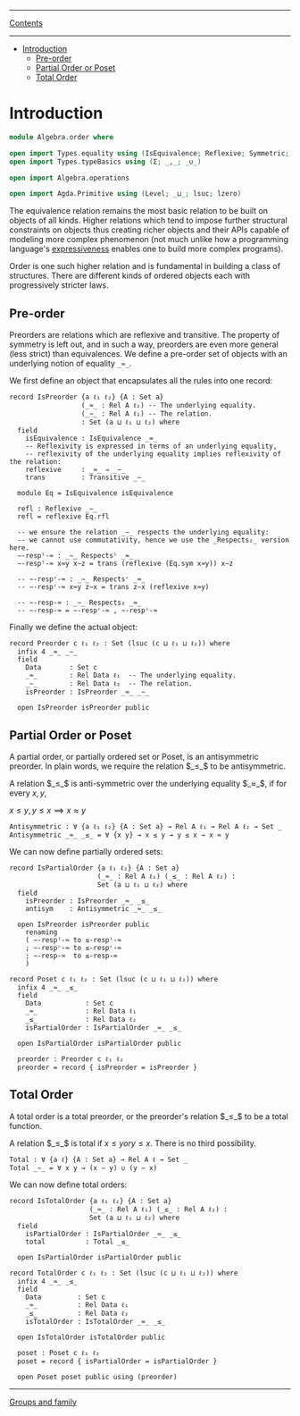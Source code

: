 ****
[Contents](contents.html)

<!-- START doctoc generated TOC please keep comment here to allow auto update -->
<!-- DON'T EDIT THIS SECTION, INSTEAD RE-RUN doctoc TO UPDATE -->
****

- [Introduction](#introduction)
  - [Pre-order](#pre-order)
  - [Partial Order or Poset](#partial-order-or-poset)
  - [Total Order](#total-order)

<!-- END doctoc generated TOC please keep comment here to allow auto update -->


# Introduction

```agda
module Algebra.order where

open import Types.equality using (IsEquivalence; Reflexive; Symmetric; Transitive; Rel; _⇒_)
open import Types.typeBasics using (Σ; _,_; _∪_)

open import Algebra.operations

open import Agda.Primitive using (Level; _⊔_; lsuc; lzero)
```

The equivalence relation remains the most basic relation to be built on objects of all kinds. Higher relations which tend to impose further structural constraints on objects thus creating richer objects and their APIs capable of modeling more complex phenomenon (not much unlike how a programming language's [expressiveness](https://en.wikipedia.org/wiki/Expressive_power_(computer_science)) enables one to build more complex programs).

Order is one such higher relation and is fundamental in building a class of structures. There are different kinds of ordered objects each with progressively stricter laws.

## Pre-order

Preorders are relations which are reflexive and transitive. The property of symmetry is left out, and in such a way, preorders are even more general (less strict) than equivalences. We define a pre-order set of objects with an underlying notion of equality `_≈_`.

We first define an object that encapsulates all the rules into one record:

```lauda
record IsPreorder {a ℓ₁ ℓ₂} {A : Set a}
                  (_≈_ : Rel A ℓ₁) -- The underlying equality.
                  (_∼_ : Rel A ℓ₂) -- The relation.
                  : Set (a ⊔ ℓ₁ ⊔ ℓ₂) where
  field
    isEquivalence : IsEquivalence _≈_
    -- Reflexivity is expressed in terms of an underlying equality,
    -- reflexivity of the underlying equality implies reflexivity of the relation:
    reflexive     : _≈_ ⇒ _∼_
    trans         : Transitive _∼_

  module Eq = IsEquivalence isEquivalence

  refl : Reflexive _∼_
  refl = reflexive Eq.rfl

  -- we ensure the relation _∼_ respects the underlying equality:
  -- we cannot use commutativity, hence we use the _Respects₂_ version here.
  ∼-respˡ-≈ : _∼_ Respectsˡ _≈_
  ∼-respˡ-≈ x≈y x∼z = trans (reflexive (Eq.sym x≈y)) x∼z

  -- ∼-respʳ-≈ : _∼_ Respectsʳ _≈_
  -- ∼-respʳ-≈ x≈y z∼x = trans z∼x (reflexive x≈y)

  -- ∼-resp-≈ : _∼_ Respects₂ _≈_
  -- ∼-resp-≈ = ∼-respʳ-≈ , ∼-respˡ-≈
```

Finally we define the actual object:

```lauda
record Preorder c ℓ₁ ℓ₂ : Set (lsuc (c ⊔ ℓ₁ ⊔ ℓ₂)) where
  infix 4 _≈_ _∼_
  field
    Data       : Set c
    _≈_        : Rel Data ℓ₁  -- The underlying equality.
    _∼_        : Rel Data ℓ₂  -- The relation.
    isPreorder : IsPreorder _≈_ _∼_

  open IsPreorder isPreorder public
```

## Partial Order or Poset

A partial order, or partially ordered set or Poset, is an antisymmetric preorder. In plain words, we require the relation $_≤_$ to be antisymmetric.

A relation $_≤_$ is anti-symmetric over the underlying equality $_≈_$, if for every $x, y$,

$x ≤ y , y ≤ x ⟹ x ≈ y$

```lauda
Antisymmetric : ∀ {a ℓ₁ ℓ₂} {A : Set a} → Rel A ℓ₁ → Rel A ℓ₂ → Set _
Antisymmetric _≈_ _≤_ = ∀ {x y} → x ≤ y → y ≤ x → x ≈ y
```

We can now define partially ordered sets:

```lauda
record IsPartialOrder {a ℓ₁ ℓ₂} {A : Set a}
                      (_≈_ : Rel A ℓ₁) (_≤_ : Rel A ℓ₂) :
                      Set (a ⊔ ℓ₁ ⊔ ℓ₂) where
  field
    isPreorder : IsPreorder _≈_ _≤_
    antisym    : Antisymmetric _≈_ _≤_

  open IsPreorder isPreorder public
    renaming
    ( ∼-respˡ-≈ to ≤-respˡ-≈
    ; ∼-respʳ-≈ to ≤-respʳ-≈
    ; ∼-resp-≈  to ≤-resp-≈
    )
```

```lauda
record Poset c ℓ₁ ℓ₂ : Set (lsuc (c ⊔ ℓ₁ ⊔ ℓ₂)) where
  infix 4 _≈_ _≤_
  field
    Data           : Set c
    _≈_            : Rel Data ℓ₁
    _≤_            : Rel Data ℓ₂
    isPartialOrder : IsPartialOrder _≈_ _≤_

  open IsPartialOrder isPartialOrder public

  preorder : Preorder c ℓ₁ ℓ₂
  preorder = record { isPreorder = isPreorder }
```

## Total Order

A total order is a total preorder, or the preorder's relation $_≤_$ to be a total function.

A relation $_≤_$ is total if $x ≤ y or y ≤ x$. There is no third possibility.

```lauda
Total : ∀ {a ℓ} {A : Set a} → Rel A ℓ → Set _
Total _∼_ = ∀ x y → (x ∼ y) ∪ (y ∼ x)
```

We can now define total orders:

```lauda
record IsTotalOrder {a ℓ₁ ℓ₂} {A : Set a}
                    (_≈_ : Rel A ℓ₁) (_≤_ : Rel A ℓ₂) :
                    Set (a ⊔ ℓ₁ ⊔ ℓ₂) where
  field
    isPartialOrder : IsPartialOrder _≈_ _≤_
    total          : Total _≤_

  open IsPartialOrder isPartialOrder public
```

```lauda
record TotalOrder c ℓ₁ ℓ₂ : Set (lsuc (c ⊔ ℓ₁ ⊔ ℓ₂)) where
  infix 4 _≈_ _≤_
  field
    Data         : Set c
    _≈_          : Rel Data ℓ₁
    _≤_          : Rel Data ℓ₂
    isTotalOrder : IsTotalOrder _≈_ _≤_

  open IsTotalOrder isTotalOrder public

  poset : Poset c ℓ₁ ℓ₂
  poset = record { isPartialOrder = isPartialOrder }

  open Poset poset public using (preorder)
```


****
[Groups and family](./Algebra.groups.html)
